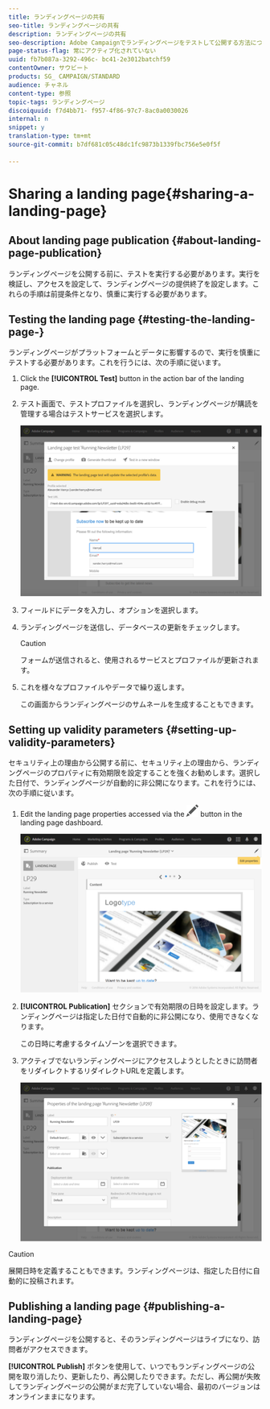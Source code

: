 ```yaml
---
title: ランディングページの共有
seo-title: ランディングページの共有
description: ランディングページの共有
seo-description: Adobe Campaignでランディングページをテストして公開する方法について説明します。
page-status-flag: 常にアクティブ化されていない
uuid: fb7b087a-3292-496c- bc41-2e3012batchf59
contentOwner: サウビート
products: SG_ CAMPAIGN/STANDARD
audience: チャネル
content-type: 参照
topic-tags: ランディングページ
discoiquuid: f7d4bb71- f957-4f86-97c7-8ac0a0030026
internal: n
snippet: y
translation-type: tm+mt
source-git-commit: b7df681c05c48dc1fc9873b1339fbc756e5e0f5f

---
```



# Sharing a landing page{#sharing-a-landing-page}

## About landing page publication {#about-landing-page-publication}

ランディングページを公開する前に、テストを実行する必要があります。実行を検証し、アクセスを設定して、ランディングページの提供終了を設定します。これらの手順は前提条件となり、慎重に実行する必要があります。

## Testing the landing page {#testing-the-landing-page-}

ランディングページがプラットフォームとデータに影響するので、実行を慎重にテストする必要があります。これを行うには、次の手順に従います。

1. Click the **[!UICONTROL Test]** button in the action bar of the landing page.
1. テスト画面で、テストプロファイルを選択し、ランディングページが購読を管理する場合はテストサービスを選択します。

   ![](assets/lp_test_2.png)

1. フィールドにデータを入力し、オプションを選択します。
1. ランディングページを送信し、データベースの更新をチェックします。

   >[!CAUTION]
   >
   >フォームが送信されると、使用されるサービスとプロファイルが更新されます。

1. これを様々なプロファイルやデータで繰り返します。

   この画面からランディングページのサムネールを生成することもできます。

## Setting up validity parameters {#setting-up-validity-parameters}

セキュリティ上の理由から公開する前に、セキュリティ上の理由から、ランディングページのプロパティに有効期限を設定することを強くお勧めします。選択した日付で、ランディングページが自動的に非公開になります。これを行うには、次の手順に従います。

1. Edit the landing page properties accessed via the ![](assets/edit_darkgrey-24px.png) button in the landing page dashboard.

   ![](assets/lp_edit_properties_button.png)

1. **[!UICONTROL Publication]** セクションで有効期限の日時を設定します。ランディングページは指定した日付で自動的に非公開になり、使用できなくなります。

   この日時に考慮するタイムゾーンを選択できます。

1. アクティブでないランディングページにアクセスしようとしたときに訪問者をリダイレクトするリダイレクトURLを定義します。

   ![](assets/lp_settings_general.png)

>[!CAUTION]
>
>展開日時を定義することもできます。ランディングページは、指定した日付に自動的に投稿されます。

## Publishing a landing page {#publishing-a-landing-page}

ランディングページを公開すると、そのランディングページはライブになり、訪問者がアクセスできます。

**[!UICONTROL Publish]** ボタンを使用して、いつでもランディングページの公開を取り消したり、更新したり、再公開したりできます。ただし、再公開が失敗してランディングページの公開がまだ完了していない場合、最初のバージョンはオンラインままになります。
